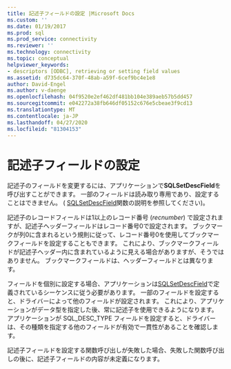 ```yaml
---
title: 記述子フィールドの設定 |Microsoft Docs
ms.custom: ''
ms.date: 01/19/2017
ms.prod: sql
ms.prod_service: connectivity
ms.reviewer: ''
ms.technology: connectivity
ms.topic: conceptual
helpviewer_keywords:
- descriptors [ODBC], retrieving or setting field values
ms.assetid: d735dc64-370f-48ab-a59f-6cef9bc4e1e8
author: David-Engel
ms.author: v-daenge
ms.openlocfilehash: 04f9520e2ef462df481bb104e389aeb57b5dd457
ms.sourcegitcommit: e042272a38fb646df05152c676e5cbeae3f9cd13
ms.translationtype: MT
ms.contentlocale: ja-JP
ms.lasthandoff: 04/27/2020
ms.locfileid: "81304153"
---
```

# <a name="setting-descriptor-fields"></a>記述子フィールドの設定
記述子のフィールドを変更するには、アプリケーションで**SQLSetDescField**を呼び出すことができます。 一部のフィールドは読み取り専用であり、設定することはできません。 ( [SQLSetDescField](../../../odbc/reference/syntax/sqlsetdescfield-function.md)関数の説明を参照してください)。  
  
 記述子のレコードフィールドは1以上のレコード番号 (*recnumber*) で設定されますが、記述子ヘッダーフィールドはレコード番号0で設定されます。 ブックマークが列0に含まれるという規則に従って、レコード番号0を使用してブックマークフィールドを設定することもできます。 これにより、ブックマークフィールドが記述子ヘッダー内に含まれているように見える場合がありますが、そうではありません。 ブックマークフィールドは、ヘッダーフィールドとは異なります。  
  
 フィールドを個別に設定する場合、アプリケーションは[SQLSetDescField](../../../odbc/reference/syntax/sqlsetdescfield-function.md)で定義されているシーケンスに従う必要があります。 一部のフィールドを設定すると、ドライバーによって他のフィールドが設定されます。 これにより、アプリケーションがデータ型を指定した後、常に記述子を使用できるようになります。 アプリケーションが SQL_DESC_TYPE フィールドを設定すると、ドライバーは、その種類を指定する他のフィールドが有効で一貫性があることを確認します。  
  
 記述子フィールドを設定する関数呼び出しが失敗した場合、失敗した関数呼び出しの後に、記述子フィールドの内容が未定義になります。
